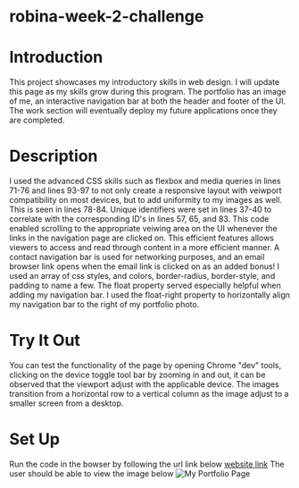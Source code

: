 # robina-week-2-challenge
# Introduction
 This project showcases my introductory skills in web design. I will update this page as my skills grow during this program. The portfolio has an image of me, an interactive navigation bar at both the header and footer of the UI. The work section will eventually deploy my future applications once they are completed. 

 # Description
 I used the advanced CSS skills such as flexbox and media queries in lines 71-76 and lines 93-97 to not only create a responsive layout with veiwport compatibility on most devices, but to add uniformity to my images as well. This is seen in lines 78-84. Unique identifiers were set in lines 37-40 to correlate with the corresponding ID's in lines 57, 65, and 83. This code enabled scrolling to the appropriate veiwing area on the UI whenever the links in the navigation page are clicked on. This efficient features allows viewers to access and read through content in a more efficient manner. A contact navigation bar is used for networking purposes, and an email browser link opens when the email link is clicked on as an added bonus! I used an array of css styles, and colors, border-radius, border-style, and padding to name a few. The float property served especially helpful when adding my navigation bar. I used the float-right property to horizontally align my navigation bar to the right of my portfolio photo. 

 # Try It Out 
 You can test the functionality of the page by opening Chrome "dev" tools, clicking on the device toggle tool bar by zooming in and out, it can be observed that the viewport adjust with the applicable device. The images transition from a horizontal row to a vertical column as the image adjust to a smaller screen from a desktop. 

 # Set Up 
 Run the code in the bowser by following the url link below
[ website link](https://rgonsahn.github.io/robina-week-2-challenge/)
The user should be able to view the image below 
![My Portfolio Page](assets/images/assets/images/Myscreenshot.png "Picture of my portfolio page")